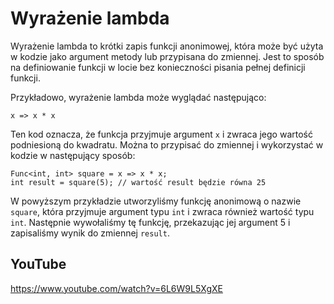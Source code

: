 # Wyrażenie lambda 

Wyrażenie lambda to krótki zapis funkcji anonimowej, która może być użyta w kodzie jako argument metody lub przypisana do zmiennej. Jest to sposób na definiowanie funkcji w locie bez konieczności pisania pełnej definicji funkcji.

Przykładowo, wyrażenie lambda może wyglądać następująco:

`x => x * x`

Ten kod oznacza, że funkcja przyjmuje argument `x` i zwraca jego wartość podniesioną do kwadratu. Można to przypisać do zmiennej i wykorzystać w kodzie w następujący sposób:

```
Func<int, int> square = x => x * x;
int result = square(5); // wartość result będzie równa 25

```

W powyższym przykładzie utworzyliśmy funkcję anonimową o nazwie `square`, która przyjmuje argument typu `int` i zwraca również wartość typu `int`. Następnie wywołaliśmy tę funkcję, przekazując jej argument 5 i zapisaliśmy wynik do zmiennej `result`.

## YouTube
https://www.youtube.com/watch?v=6L6W9L5XgXE 